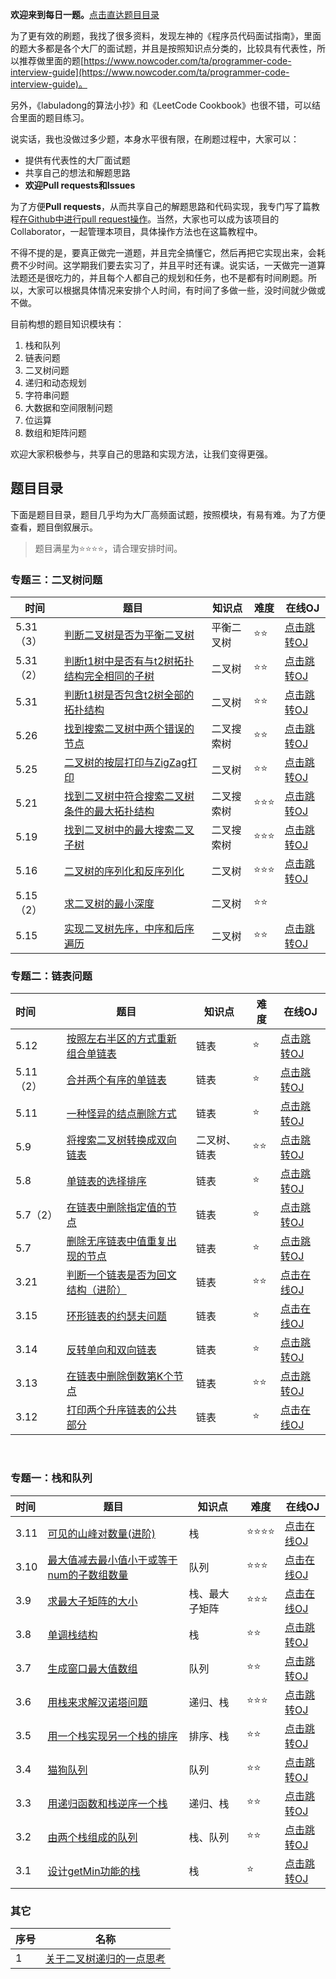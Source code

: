 **欢迎来到每日一题。**[点击直达题目目录](#题目目录) 



为了更有效的刷题，我找了很多资料，发现左神的《程序员代码面试指南》，里面的题大多都是各个大厂的面试题，并且是按照知识点分类的，比较具有代表性，所以推荐做里面的题[https://www.nowcoder.com/ta/programmer-code-interview-guide](https://www.nowcoder.com/ta/programmer-code-interview-guide)。

另外，《labuladong的算法小抄》和《LeetCode Cookbook》也很不错，可以结合里面的题目练习。

说实话，我也没做过多少题，本身水平很有限，在刷题过程中，大家可以：

- 提供有代表性的大厂面试题
- 共享自己的想法和解题思路
- **欢迎Pull requests和Issues**

为了方便**Pull requests**，从而共享自己的解题思路和代码实现，我专门写了篇教程[在Github中进行pull request操作](https://wxler.github.io/2021/02/25/170421/)。当然，大家也可以成为该项目的Collaborator，一起管理本项目，具体操作方法也在这篇教程中。

不得不提的是，要真正做完一道题，并且完全搞懂它，然后再把它实现出来，会耗费不少时间。这学期我们要去实习了，并且平时还有课。说实话，一天做完一道算法题还是很吃力的，并且每个人都自己的规划和任务，也不是都有时间刷题。所以，大家可以根据具体情况来安排个人时间，有时间了多做一些，没时间就少做或不做。

目前构想的题目知识模块有：

1. 栈和队列
2. 链表问题
3. 二叉树问题
4. 递归和动态规划
5. 字符串问题
6. 大数据和空间限制问题
7. 位运算
8. 数组和矩阵问题

欢迎大家积极参与，共享自己的思路和实现方法，让我们变得更强。

## 题目目录

下面是题目目录，题目几乎均为大厂高频面试题，按照模块，有易有难。为了方便查看，题目倒叙展示。

> 题目满星​为:star::star::star::star:，请合理安排时间。



### 专题三：二叉树问题

| 时间      | 题目                                                         | 知识点     | 难度               | 在线OJ                                                       |
| --------- | ------------------------------------------------------------ | ---------- | ------------------ | ------------------------------------------------------------ |
| 5.31（3） | [判断二叉树是否为平衡二叉树](2021/chapter3/5.31.3_JudgeAVGBT.md) | 平衡二叉树 | :star::star:       | [点击跳转OJ](https://www.nowcoder.com/practice/0d7b90d3cf454062942ff9376e1c8b7e?tpId=101&&tqId=33240&rp=1&ru=/ta/programmer-code-interview-guide&qru=/ta/programmer-code-interview-guide/question-ranking) |
| 5.31（2） | [判断t1树中是否有与t2树拓扑结构完全相同的子树](2021/chapter3/5.31.2_FindSubTree.md) | 二叉树     | :star::star:       | [点击跳转OJ](https://www.nowcoder.com/practice/5a41ce17e8194e1688aa83a73137f7ee?tpId=101&&tqId=33239&rp=1&ru=/ta/programmer-code-interview-guide&qru=/ta/programmer-code-interview-guide/question-ranking) |
| 5.31      | [判断t1树是否包含t2树全部的拓扑结构](2021/chapter3/5.31_GetSubBTTology.md) | 二叉树     | :star::star:       | [点击跳转OJ](https://www.nowcoder.com/practice/c9fe427263844505b82c6ebb7336d04a?tpId=101&&tqId=33238&rp=1&ru=/ta/programmer-code-interview-guide&qru=/ta/programmer-code-interview-guide/question-ranking) |
| 5.26      | [找到搜索二叉树中两个错误的节点](2021/chapter3/5.26_GetMisBSTNodes.md) | 二叉搜索树 | :star::star:       | [点击跳转OJ](https://www.nowcoder.com/practice/9caad175642e4651a175e6993df9d8b2?tpId=101&&tqId=33237&rp=1&ru=/ta/programmer-code-interview-guide&qru=/ta/programmer-code-interview-guide/question-ranking) |
| 5.25      | [二叉树的按层打印与ZigZag打印](2021/chapter3/5.25_LevelAndZigZagPrint.md) | 二叉树     | :star::star:       | [点击跳转OJ](https://www.nowcoder.com/practice/6a1815a85bfc411d9295bc017e6b6dbe?tpId=101&tqId=33236&rp=1&ru=%2Fta%2Fprogrammer-code-interview-guide&qru=%2Fta%2Fprogrammer-code-interview-guide%2Fquestion-ranking&tab=answerKey) |
| 5.21      | [找到二叉树中符合搜索二叉树条件的最大拓扑结构](2021/chapter3/5.21_GetMaxBSTTopology.md) | 二叉搜索树 | :star::star::star: | [点击跳转OJ](https://www.nowcoder.com/practice/e13bceaca5b14860b83cbcc4912c5d4a?tpId=101&tqId=33235&rp=1&ru=%2Fta%2Fprogrammer-code-interview-guide&qru=%2Fta%2Fprogrammer-code-interview-guide%2Fquestion-ranking&tab=answerKey) |
| 5.19      | [找到二叉树中的最大搜索二叉子树](2021/chapter3/5.19_GetMaxBST.md) | 二叉搜索树 | :star::star::star: | [点击跳转OJ](https://www.nowcoder.com/practice/380d49d7f99242709ab4b91c36bf2acc?tpId=101&tqId=33234&rp=1&ru=%2Fta%2Fprogrammer-code-interview-guide&qru=%2Fta%2Fprogrammer-code-interview-guide%2Fquestion-ranking&tab=answerKey) |
| 5.16      | [二叉树的序列化和反序列化](2021/chapter3/5.16_SerializeBTree.md) | 二叉树     | :star::star::star: | [点击跳转OJ](https://www.nowcoder.com/practice/d6425eab86fc402085f9fafc0db97cc2?tpId=101&tqId=33231&rp=1&ru=%2Fta%2Fprogrammer-code-interview-guide&qru=%2Fta%2Fprogrammer-code-interview-guide%2Fquestion-ranking&tab=answerKey) |
| 5.15（2） | [求二叉树的最小深度](2021/chapter3/5.15.2_BTreeMinDeep.md)   | 二叉树     | :star::star:       |                                                              |
| 5.15      | [实现二叉树先序，中序和后序遍历](2021/chapter3/5.15_BTreeIterator.md) | 二叉树     | :star::star:       | [点击跳转OJ](https://www.nowcoder.com/practice/566f7f9d68c24691aa5abd8abefa798c?tpId=101&tqId=33229&rp=1&ru=%2Fta%2Fprogrammer-code-interview-guide&qru=%2Fta%2Fprogrammer-code-interview-guide%2Fquestion-ranking&tab=answerKey) |



### 专题二：链表问题

| 时间 | 题目                                                         | 知识点 | 难度         | 在线OJ                                                       |
| :--- | ------------------------------------------------------------ | ------ | ------------ | ------------------------------------------------------------ |
| 5.12 | [按照左右半区的方式重新组合单链表](2021/chapter2/5.12_MergeLeftAndRightList.md) | 链表 | :star: | [点击跳转OJ](https://www.nowcoder.com/practice/a7a348bdb4634e228cf7704c8a2a8bda?tpId=101&tqId=33228&rp=1&ru=%2Fta%2Fprogrammer-code-interview-guide&qru=%2Fta%2Fprogrammer-code-interview-guide%2Fquestion-ranking&tab=answerKey) |
| 5.11（2） |[合并两个有序的单链表](2021/chapter2/5.11.2_MergeOrderedList.md)  | 链表 | :star: | [点击跳转OJ](https://www.nowcoder.com/practice/98a51a92836e4861be1803aaa9037440?tpId=101&tqId=33227&rp=1&ru=%2Fta%2Fprogrammer-code-interview-guide&qru=%2Fta%2Fprogrammer-code-interview-guide%2Fquestion-ranking&tab=answerKey) |
| 5.11 | [一种怪异的结点删除方式](2021/chapter2/5.11_DeleteStrangeNode.md) | 链表 | :star: | [点击跳转OJ](https://www.nowcoder.com/practice/86896a89874d4676a3c8d712d9a1eef4?tpId=101&tqId=33225&rp=1&ru=%2Fta%2Fprogrammer-code-interview-guide&qru=%2Fta%2Fprogrammer-code-interview-guide%2Fquestion-ranking&tab=answerKey) |
| 5.9 | [将搜索二叉树转换成双向链表](2021/chapter2/5.9_BTreeConvertLinkList.md) | 二叉树、链表 | :star::star: |  [点击跳转OJ](https://www.nowcoder.com/practice/2d3188a7e3ce4af2a9ebd5b89843fced?tpId=101&tqId=33224&rp=1&ru=%2Fta%2Fprogrammer-code-interview-guide&qru=%2Fta%2Fprogrammer-code-interview-guide%2Fquestion-ranking&tab=answerKey)|
| 5.8 | [单链表的选择排序](2021/chapter2/5.8_listSelectRank.md) | 链表 | :star: |  [点击跳转OJ](https://www.nowcoder.com/practice/78f83c3f12d2464591ebc5a73183db35?tpId=101&tqId=33207&rp=1&ru=%2Fta%2Fprogrammer-code-interview-guide&qru=%2Fta%2Fprogrammer-code-interview-guide%2Fquestion-ranking&tab=answerKey)|
| 5.7（2） | [在链表中删除指定值的节点](2021/chapter2/5.7.2_DeleteAppointValue.md) | 链表 | :star: | [点击跳转OJ](https://www.nowcoder.com/practice/1a5fd679e31f4145a10d46bb8fd3d211?tpId=101&tqId=33206&rp=1&ru=%2Fta%2Fprogrammer-code-interview-guide&qru=%2Fta%2Fprogrammer-code-interview-guide%2Fquestion-ranking&tab=answerKey) |
| 5.7 | [删除无序链表中值重复出现的节点](2021/chapter2/5.7_DeleteRepeatValue.md) | 链表 | :star: | [点击跳转OJ](https://www.nowcoder.com/practice/fb3105d036344c6a8ecbef996e0b23a0?tpId=101&tqId=33205&rp=1&ru=%2Fta%2Fprogrammer-code-interview-guide&qru=%2Fta%2Fprogrammer-code-interview-guide%2Fquestion-ranking&tab=answerKey) |
| 3.21 | [判断一个链表是否为回文结构（进阶）](2021/chapter2/3.21_ReNumber.md) | 链表   |     :star::star:         |                                                    [点击在线OJ](https://www.nowcoder.com/practice/cdef686631204f079b8f36fe99602fca?tpId=101&tqId=33180&rp=1&ru=%2Fta%2Fprogrammer-code-interview-guide&qru=%2Fta%2Fprogrammer-code-interview-guide%2Fquestion-ranking&tab=answerKey)          |
| 3.15 | [环形链表的约瑟夫问题](2021/chapter2/3.15_YueSefuProblem.md) | 链表   | :star:       | [点击在线OJ](https://www.nowcoder.com/practice/c3b34059faf546d3a7ee28f2b0154286?tpId=101&tqId=33177&rp=1&ru=%2Fta%2Fprogrammer-code-interview-guide&qru=%2Fta%2Fprogrammer-code-interview-guide%2Fquestion-ranking&tab=answerKey) |
| 3.14 | [反转单向和双向链表](2021/chapter2/3.14_ReverseList.md)      | 链表   | :star:       | [点击跳转OJ](https://www.nowcoder.com/practice/b66a251dec8847f386bbe6cd96b7e9c8?tpId=101&tqId=33175&rp=1&ru=%2Fta%2Fprogrammer-code-interview-guide&qru=%2Fta%2Fprogrammer-code-interview-guide%2Fquestion-ranking&tab=answerKey) |
| 3.13 | [在链表中删除倒数第K个节点](2021/chapter2/3.13_PrintLastKList.md) | 链表   | :star::star: | [点击跳转OJ](https://www.nowcoder.com/practice/e5d90aac4c8b4628aa70d9b6597c0560?tpId=101&tqId=33117&rp=1&ru=%2Fta%2Fprogrammer-code-interview-guide&qru=%2Fta%2Fprogrammer-code-interview-guide%2Fquestion-ranking&tab=answerKey) |
| 3.12 | [打印两个升序链表的公共部分](2021/chapter2/3.12_PublicPrint.md) | 链表   | :star:       | [点击在线OJ](https://www.nowcoder.com/practice/8943eea40dbb4185b187d80fd050fee9?tpId=101&tqId=33116&rp=1&ru=%2Fta%2Fprogrammer-code-interview-guide&qru=%2Fta%2Fprogrammer-code-interview-guide%2Fquestion-ranking&tab=answerKey) |

<br>

### 专题一：栈和队列

| 时间 | 题目                                            | 知识点   | 难度         | 在线OJ                                                       |
| :--- | ----------------------------------------------- | -------- | ------------ | ------------------------------------------------------------ |
| 3.11 | [可见的山峰对数量(进阶)](2021/3.11_VisibleMountains.md) | 栈 | :star::star::star::star: | [点击在线OJ](https://www.nowcoder.com/practice/16d1047e9fa54cea8b5170b156d89e38?tpId=101&tqId=33173&rp=1&ru=%2Fta%2Fprogrammer-code-interview-guide&qru=%2Fta%2Fprogrammer-code-interview-guide%2Fquestion-ranking&tab=answerKey) |
| 3.10 | [最大值减去最小值小于或等于num的子数组数量](2021/3.10_MaxSubMinArr.md) | 队列 | :star::star::star: | [点击在线OJ](https://www.nowcoder.com/practice/5fe02eb175974e18b9a546812a17428e?tpId=101&tqId=33086&rp=1&ru=%2Fta%2Fprogrammer-code-interview-guide&qru=%2Fta%2Fprogrammer-code-interview-guide%2Fquestion-ranking&tab=answerKey) |
| 3.9 | [求最大子矩阵的大小](2021/3.9_MaxRect.md) | 栈、最大子矩阵 | :star::star::star: | [点击在线OJ](https://www.nowcoder.com/practice/ed610b2fea854791b7827e3111431056?tpId=101&tqId=33084&rp=1&ru=%2Fta%2Fprogrammer-code-interview-guide&qru=%2Fta%2Fprogrammer-code-interview-guide%2Fquestion-ranking&tab=answerKey) |
| 3.8 | [单调栈结构](2021/3.8_MonoStack.md) | 栈 |:star::star:  | [点击跳转OJ](https://www.nowcoder.com/practice/e3d18ffab9c543da8704ede8da578b55?tpId=101&tqId=33169&rp=1&ru=%2Fta%2Fprogrammer-code-interview-guide&qru=%2Fta%2Fprogrammer-code-interview-guide%2Fquestion-ranking&tab=answerKey) |
| 3.7 | [生成窗口最大值数组](2021/3.7_MaxValueArray.md) | 队列 | :star::star: | [点击跳转OJ](https://www.nowcoder.com/practice/b316c7f9617744b98fa311ae29ac516c?tpId=101&tqId=33083&rp=1&ru=%2Fta%2Fprogrammer-code-interview-guide&qru=%2Fta%2Fprogrammer-code-interview-guide%2Fquestion-ranking&tab=answerKey) |
| 3.6 | [用栈来求解汉诺塔问题](2021/3.6_StackAndHanNuoTa.md) | 递归、栈 | :star::star::star: | [点击跳转OJ](https://www.nowcoder.com/practice/1a2f618b3433487295657b3414f4e7c4?tpId=101&tqId=33090&rp=1&ru=%2Fta%2Fprogrammer-code-interview-guide&qru=%2Fta%2Fprogrammer-code-interview-guide%2Fquestion-ranking&tab=answerKey) |
| 3.5 | [用一个栈实现另一个栈的排序](2021/3.5_StackSort.md) | 排序、栈 |  :star::star:| [点击跳转OJ](https://www.nowcoder.com/practice/ff8cba64e7894c5582deafa54cca8ff2?tpId=101&tqId=33081&rp=1&ru=%2Fta%2Fprogrammer-code-interview-guide&qru=%2Fta%2Fprogrammer-code-interview-guide%2Fquestion-ranking&tab=answerKey) |
| 3.4 | [猫狗队列](2021/3.4_CatAndDogQueue.md) | 队列 | :star::star: | [点击跳转OJ](https://www.nowcoder.com/practice/8a7e04cff6a54b7095b94261d78108f5?tpId=101&tqId=33168&rp=1&ru=%2Fta%2Fprogrammer-code-interview-guide&qru=%2Fta%2Fprogrammer-code-interview-guide%2Fquestion-ranking&tab=answerKey) |
| 3.3  | [用递归函数和栈逆序一个栈](2021/3.3_StackReverse.md) | 递归、栈 |              :star::star:| [点击跳转OJ](https://www.nowcoder.com/practice/1de82c89cc0e43e9aa6ee8243f4dbefd?tpId=101&tqId=33075&rp=1&ru=%2Fta%2Fprogrammer-code-interview-guide&qru=%2Fta%2Fprogrammer-code-interview-guide%2Fquestion-ranking&tab=answerKey) |
| 3.2  | [由两个栈组成的队列](2021/3.2_Stack2ToQueue.md) | 栈、队列 | :star::star: | [点击跳转OJ](https://www.nowcoder.com/practice/6bc058b32ee54a5fa18c62f29bae9863?tpId=101&tqId=33074&rp=1&ru=%2Fta%2Fprogrammer-code-interview-guide&qru=%2Fta%2Fprogrammer-code-interview-guide%2Fquestion-ranking&tab=answerKey) |
| 3.1  | [设计getMin功能的栈](2021/3.1_GetMinStack.md)   | 栈       | :star:       | [点击跳转OJ](https://www.nowcoder.com/practice/05e57ce2cd8e4a1eae8c3b0a7e9886be?tpId=101&tqId=33073&rp=1&ru=%2Fta%2Fprogrammer-code-interview-guide&qru=%2Fta%2Fprogrammer-code-interview-guide%2Fquestion-ranking&tab=answerKey) |



### 其它

| 序号 | 名称                                                         |
| ---- | ------------------------------------------------------------ |
| 1    | [关于二叉树递归的一点思考](other/1_关于二叉树递归的一点思考.md) |

